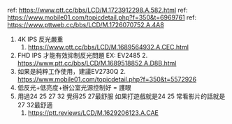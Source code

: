 ref: https://www.ptt.cc/bbs/LCD/M.1723912298.A.582.html
ref: https://www.mobile01.com/topicdetail.php?f=350&t=6969761
ref: https://www.pttweb.cc/bbs/LCD/M.1726070752.A.4A8

1. 4K IPS 反光嚴重
	1. https://www.ptt.cc/bbs/LCD/M.1689564932.A.CEC.html
2. FHD IPS 才能有效抑制反光問題 EX: EV2485
	2. https://www.ptt.cc/bbs/LCD/M.1689518852.A.D8B.html
3. 如果是純粹工作使用，建議EV2730Q
	2. https://www.mobile01.com/topicdetail.php?f=350&t=5572926
4. 低反光+低亮度+辦公室光源控制好 = 護眼
5. 用過24 25 27 32 覺得25 27最舒服 如果打遊戲就是24 25 常看影片的話就是27 32最舒適
	1. https://ptt.reviews/LCD/M.1629206123.A.CAE

